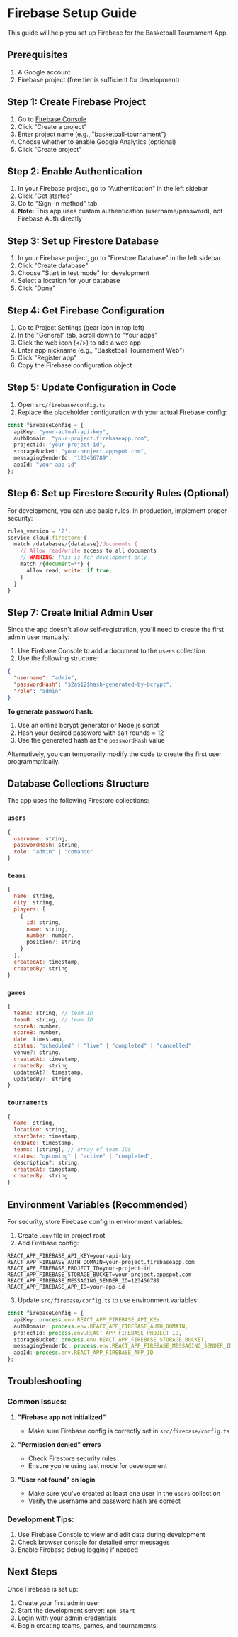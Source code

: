 # Firebase Setup Guide

This guide will help you set up Firebase for the Basketball Tournament App.

## Prerequisites

1. A Google account
2. Firebase project (free tier is sufficient for development)

## Step 1: Create Firebase Project

1. Go to [Firebase Console](https://console.firebase.google.com/)
2. Click "Create a project"
3. Enter project name (e.g., "basketball-tournament")
4. Choose whether to enable Google Analytics (optional)
5. Click "Create project"

## Step 2: Enable Authentication

1. In your Firebase project, go to "Authentication" in the left sidebar
2. Click "Get started"
3. Go to "Sign-in method" tab
4. **Note**: This app uses custom authentication (username/password), not Firebase Auth directly

## Step 3: Set up Firestore Database

1. In your Firebase project, go to "Firestore Database" in the left sidebar
2. Click "Create database"
3. Choose "Start in test mode" for development
4. Select a location for your database
5. Click "Done"

## Step 4: Get Firebase Configuration

1. Go to Project Settings (gear icon in top left)
2. In the "General" tab, scroll down to "Your apps"
3. Click the web icon (</>) to add a web app
4. Enter app nickname (e.g., "Basketball Tournament Web")
5. Click "Register app"
6. Copy the Firebase configuration object

## Step 5: Update Configuration in Code

1. Open `src/firebase/config.ts`
2. Replace the placeholder configuration with your actual Firebase config:

```typescript
const firebaseConfig = {
  apiKey: "your-actual-api-key",
  authDomain: "your-project.firebaseapp.com",
  projectId: "your-project-id",
  storageBucket: "your-project.appspot.com",
  messagingSenderId: "123456789",
  appId: "your-app-id"
};
```

## Step 6: Set up Firestore Security Rules (Optional)

For development, you can use basic rules. In production, implement proper security:

```javascript
rules_version = '2';
service cloud.firestore {
  match /databases/{database}/documents {
    // Allow read/write access to all documents
    // WARNING: This is for development only
    match /{document=**} {
      allow read, write: if true;
    }
  }
}
```

## Step 7: Create Initial Admin User

Since the app doesn't allow self-registration, you'll need to create the first admin user manually:

1. Use Firebase Console to add a document to the `users` collection
2. Use the following structure:

```json
{
  "username": "admin",
  "passwordHash": "$2a$12$hash-generated-by-bcrypt",
  "role": "admin"
}
```

**To generate password hash:**
1. Use an online bcrypt generator or Node.js script
2. Hash your desired password with salt rounds = 12
3. Use the generated hash as the `passwordHash` value

Alternatively, you can temporarily modify the code to create the first user programmatically.

## Database Collections Structure

The app uses the following Firestore collections:

### `users`
```javascript
{
  username: string,
  passwordHash: string,
  role: "admin" | "comando"
}
```

### `teams`
```javascript
{
  name: string,
  city: string,
  players: [
    {
      id: string,
      name: string,
      number: number,
      position?: string
    }
  ],
  createdAt: timestamp,
  createdBy: string
}
```

### `games`
```javascript
{
  teamA: string, // team ID
  teamB: string, // team ID
  scoreA: number,
  scoreB: number,
  date: timestamp,
  status: "scheduled" | "live" | "completed" | "cancelled",
  venue?: string,
  createdAt: timestamp,
  createdBy: string,
  updatedAt?: timestamp,
  updatedBy?: string
}
```

### `tournaments`
```javascript
{
  name: string,
  location: string,
  startDate: timestamp,
  endDate: timestamp,
  teams: [string], // array of team IDs
  status: "upcoming" | "active" | "completed",
  description?: string,
  createdAt: timestamp,
  createdBy: string
}
```

## Environment Variables (Recommended)

For security, store Firebase config in environment variables:

1. Create `.env` file in project root
2. Add Firebase config:

```env
REACT_APP_FIREBASE_API_KEY=your-api-key
REACT_APP_FIREBASE_AUTH_DOMAIN=your-project.firebaseapp.com
REACT_APP_FIREBASE_PROJECT_ID=your-project-id
REACT_APP_FIREBASE_STORAGE_BUCKET=your-project.appspot.com
REACT_APP_FIREBASE_MESSAGING_SENDER_ID=123456789
REACT_APP_FIREBASE_APP_ID=your-app-id
```

3. Update `src/firebase/config.ts` to use environment variables:

```typescript
const firebaseConfig = {
  apiKey: process.env.REACT_APP_FIREBASE_API_KEY,
  authDomain: process.env.REACT_APP_FIREBASE_AUTH_DOMAIN,
  projectId: process.env.REACT_APP_FIREBASE_PROJECT_ID,
  storageBucket: process.env.REACT_APP_FIREBASE_STORAGE_BUCKET,
  messagingSenderId: process.env.REACT_APP_FIREBASE_MESSAGING_SENDER_ID,
  appId: process.env.REACT_APP_FIREBASE_APP_ID
};
```

## Troubleshooting

### Common Issues:

1. **"Firebase app not initialized"**
   - Make sure Firebase config is correctly set in `src/firebase/config.ts`
   
2. **"Permission denied" errors**
   - Check Firestore security rules
   - Ensure you're using test mode for development
   
3. **"User not found" on login**
   - Make sure you've created at least one user in the `users` collection
   - Verify the username and password hash are correct

### Development Tips:

1. Use Firebase Console to view and edit data during development
2. Check browser console for detailed error messages
3. Enable Firebase debug logging if needed

## Next Steps

Once Firebase is set up:
1. Create your first admin user
2. Start the development server: `npm start`
3. Login with your admin credentials
4. Begin creating teams, games, and tournaments!
